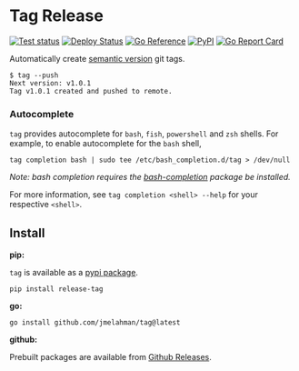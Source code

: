 # Tag Release

[![Test status](https://github.com/jmelahman/tag/actions/workflows/test.yml/badge.svg)](https://github.com/jmelahman/tag/actions)
[![Deploy Status](https://github.com/jmelahman/tag/actions/workflows/release.yml/badge.svg)](https://github.com/jmelahman/tag/actions)
[![Go Reference](https://pkg.go.dev/badge/github.com/jmelahman/tag.svg)](https://pkg.go.dev/github.com/jmelahman/tag)
[![PyPI](https://img.shields.io/pypi/v/release-tag.svg)]()
[![Go Report Card](https://goreportcard.com/badge/github.com/jmelahman/tag)](https://goreportcard.com/report/github.com/jmelahman/tag)

Automatically create [semantic version](https://semver.org/) git tags.

```shell
$ tag --push
Next version: v1.0.1
Tag v1.0.1 created and pushed to remote.
```

### Autocomplete

`tag` provides autocomplete for `bash`, `fish`, `powershell` and `zsh` shells.
For example, to enable autocomplete for the `bash` shell,

```shell
tag completion bash | sudo tee /etc/bash_completion.d/tag > /dev/null
```

_Note: bash completion requires the [bash-completion](https://github.com/scop/bash-completion/) package be installed._

For more information, see `tag completion <shell> --help` for your respective `<shell>`.

## Install

**pip:**

`tag` is available as a [pypi package](https://pypi.org/project/release-tag/).

```shell
pip install release-tag
```

**go:**

```shell
go install github.com/jmelahman/tag@latest
```

**github:**

Prebuilt packages are available from [Github Releases](https://github.com/jmelahman/tag/releases).
